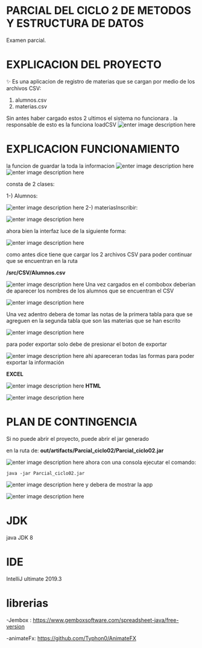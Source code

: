 # PARCIAL DEL CICLO 2 DE METODOS Y ESTRUCTURA DE DATOS
Examen parcial.

# **EXPLICACION DEL PROYECTO**
:sparkles: Es una aplicacion de registro de materias que se cargan por medio de los archivos CSV:

 1. alumnos.csv
 2. materias.csv
 
 Sin antes haber cargado estos 2 ultimos el sistema no funcionara
.
la responsable de esto es la funciona loadCSV
![enter image description here](https://i.imgur.com/6yo7xde.png)
# **EXPLICACION FUNCIONAMIENTO**

la funcion de guardar la toda la informacion
![enter image description here](https://i.imgur.com/AFFhD21.png)![enter image description here](https://i.imgur.com/z4xG32C.png)

consta de 2 clases:

1-) Alumnos:

![enter image description here](https://i.imgur.com/CJYX2w5.png)
2-) materiasInscribir:

![enter image description here](https://i.imgur.com/gHzU5EF.png)

ahora bien la interfaz luce de la siguiente forma:

![enter image description here](https://i.imgur.com/hYYvfTH.png)

como antes dice tiene que cargar los 2 archivos CSV para poder continuar que se encuentran en la ruta

**/src/CSV/Alumnos.csv**

![enter image description here](https://i.imgur.com/KMuYr3k.png)
Una vez cargados en el combobox deberian de aparecer los nombres de los alumnos que se encuentran el CSV

![enter image description here](https://i.imgur.com/VaTQWNO.png)

Una vez adentro debera de tomar las notas de la primera tabla para que se agreguen en la segunda tabla que son las materias que se han escrito

![enter image description here](https://i.imgur.com/wbph3XD.png)

para poder exportar solo debe de presionar el boton de exportar

![enter image description here](https://i.imgur.com/cvuqKPf.png)
ahi apareceran todas las formas para poder exportar la información

**EXCEL**

![enter image description here](https://i.imgur.com/HsqEOsy.png)
**HTML**

![enter image description here](https://i.imgur.com/nnVPQbf.png)

# **PLAN DE CONTINGENCIA**

Si no puede abrir el proyecto, puede abrir el jar generado

en la ruta de:
**out/artifacts/Parcial_ciclo02/Parcial_ciclo02.jar**

![enter image description here](https://i.imgur.com/0XsRHYM.png)
ahora con una consola ejecutar el comando:

    java -jar Parcial_ciclo02.jar
![enter image description here](https://i.imgur.com/6zqj59p.png)
y debera de mostrar la app

![enter image description here](https://i.imgur.com/VaTQWNO.png)
# **JDK**
java JDK 8

# **IDE**
IntelliJ ultimate 2019.3

# **librerias**

-Jembox : https://www.gemboxsoftware.com/spreadsheet-java/free-version

-animateFx: https://github.com/Typhon0/AnimateFX


